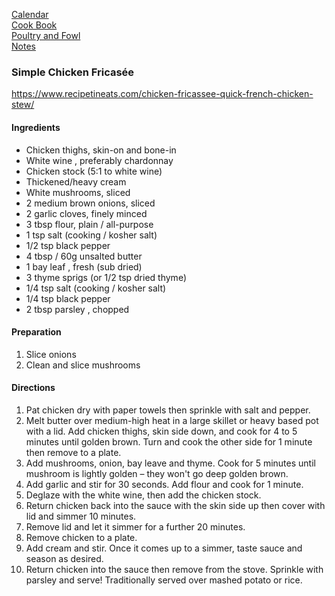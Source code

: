 [Calendar](https://github.com/vmsmith/EDT/blob/master/calendar.md)    
[Cook Book](https://github.com/vmsmith/CookBook/blob/master/README.md)    
[Poultry and Fowl](https://github.com/vmsmith/CookBook/blob/master/poultry_fowl.md)    
[Notes](https://github.com/vmsmith/CookBook/blob/master/notes.md)    

### Simple Chicken Fricasée   
https://www.recipetineats.com/chicken-fricassee-quick-french-chicken-stew/

#### Ingredients    
* Chicken thighs, skin-on and bone-in    
* White wine , preferably chardonnay    
* Chicken stock (5:1 to white wine)     
* Thickened/heavy cream     
* White mushrooms, sliced     
* 2 medium brown onions, sliced   
* 2 garlic cloves, finely minced
* 3 tbsp flour, plain / all-purpose
* 1 tsp salt (cooking / kosher salt)
* 1/2 tsp black pepper
* 4 tbsp / 60g unsalted butter 
* 1 bay leaf , fresh (sub dried)
* 3 thyme sprigs (or 1/2 tsp dried thyme)
* 1/4 tsp salt (cooking / kosher salt)
* 1/4 tsp black pepper
* 2 tbsp parsley , chopped

#### Preparation   
1. Slice onions
2. Clean and slice mushrooms  

#### Directions   
1. Pat chicken dry with paper towels then sprinkle with salt and pepper.
2. Melt butter over medium-high heat in a large skillet or heavy based pot with a lid. Add chicken thighs, skin side down, and cook for 4 to 5 minutes until golden brown. Turn and cook the other side for 1 minute then remove to a plate.
3. Add mushrooms, onion, bay leave and thyme. Cook for 5 minutes until mushroom is lightly golden – they won't go deep golden brown.
4. Add garlic and stir for 30 seconds. Add flour and cook for 1 minute.
5. Deglaze with the white wine, then add the chicken stock. 
6. Return chicken back into the sauce with the skin side up then cover with lid and simmer 10 minutes.
7. Remove lid and let it simmer for a further 20 minutes.    
8. Remove chicken to a plate.
9. Add cream and stir. Once it comes up to a simmer, taste sauce and season as desired.   
10.  Return chicken into the sauce then remove from the stove. Sprinkle with parsley and serve! Traditionally served over mashed potato or rice. 
